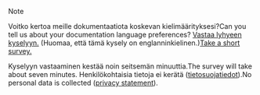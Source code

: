 > [!NOTE]
><span data-ttu-id="35565-101">Voitko kertoa meille dokumentaatiota koskevan kielimäärityksesi?</span><span class="sxs-lookup"><span data-stu-id="35565-101">Can you tell us about your documentation language preferences?</span></span> <span data-ttu-id="35565-102">[Vastaa lyhyeen kyselyyn.](https://aka.ms/BAG_Docs_Language_Survey) (Huomaa, että tämä kysely on englanninkielinen.)</span><span class="sxs-lookup"><span data-stu-id="35565-102">[Take a short survey.](https://aka.ms/BAG_Docs_Language_Survey)</span></span>
>
><span data-ttu-id="35565-103">Kyselyyn vastaaminen kestää noin seitsemän minuuttia.</span><span class="sxs-lookup"><span data-stu-id="35565-103">The survey will take about seven minutes.</span></span> <span data-ttu-id="35565-104">Henkilökohtaisia tietoja ei kerätä ([tietosuojatiedot](https://go.microsoft.com/fwlink/?LinkId=521839)).</span><span class="sxs-lookup"><span data-stu-id="35565-104">No personal data is collected ([privacy statement](https://go.microsoft.com/fwlink/?LinkId=521839)).</span></span>
